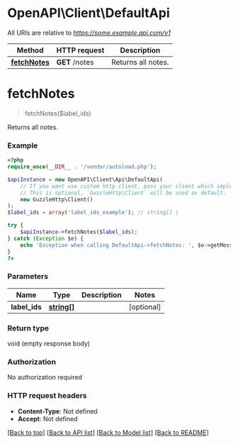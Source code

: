 # OpenAPI\Client\DefaultApi

All URIs are relative to *https://some.example.api.com/v1*

Method | HTTP request | Description
------------- | ------------- | -------------
[**fetchNotes**](DefaultApi.md#fetchNotes) | **GET** /notes | Returns all notes.


# **fetchNotes**
> fetchNotes($label_ids)

Returns all notes.

### Example
```php
<?php
require_once(__DIR__ . '/vendor/autoload.php');

$apiInstance = new OpenAPI\Client\Api\DefaultApi(
    // If you want use custom http client, pass your client which implements `GuzzleHttp\ClientInterface`.
    // This is optional, `GuzzleHttp\Client` will be used as default.
    new GuzzleHttp\Client()
);
$label_ids = array('label_ids_example'); // string[] | 

try {
    $apiInstance->fetchNotes($label_ids);
} catch (Exception $e) {
    echo 'Exception when calling DefaultApi->fetchNotes: ', $e->getMessage(), PHP_EOL;
}
?>
```

### Parameters

Name | Type | Description  | Notes
------------- | ------------- | ------------- | -------------
 **label_ids** | [**string[]**](../Model/string.md)|  | [optional]

### Return type

void (empty response body)

### Authorization

No authorization required

### HTTP request headers

 - **Content-Type**: Not defined
 - **Accept**: Not defined

[[Back to top]](#) [[Back to API list]](../../README.md#documentation-for-api-endpoints) [[Back to Model list]](../../README.md#documentation-for-models) [[Back to README]](../../README.md)

